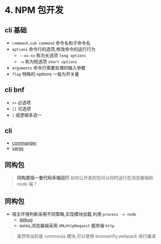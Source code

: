 # 4. NPM 包开发


## cli 基础
<!-- 
命令行工具
1. 讲解命令行范式
2. 讲解如何读懂命令行
 -->
* `command,sub command` 命令名和子命令名 
* `options` 命令行的选项,修改命令的运行行为
  * `--xx-xx` 称为长选项 `long options`
  * `-x` 称为短选项 `short options`
* `arguments` 命令行需要处理的输入参数
* `flag` 特殊的 options 一般为开关量



## cli bnf
* `<>` 必选项
* `[]` 可选项
* `|` 或逻辑多选一



## cli
<!-- 
编写命令行工具
TODO: 添加 commander 使用示例
 -->
* [commander](https://www.npmjs.com/package/commander)
* [yargs](https://www.npmjs.com/package/yargs)



## 同构包 
>  **同构是指一套代码多端运行** 如何让开发的包可以同时运行在浏览器端和 node 端？


## 同构包
* 宿主环境判断采用不同策略,实现模块加载,利用 `process -> node`
  * [debug](https://github.com/visionmedia/debug/tree/master/src)
  * axios,浏览器端采用 `XMLHttpRequest` 服务端 `http`

> 虽然导出的是 commonjs 模块,可以使用 browserify,webpack 进行编译

